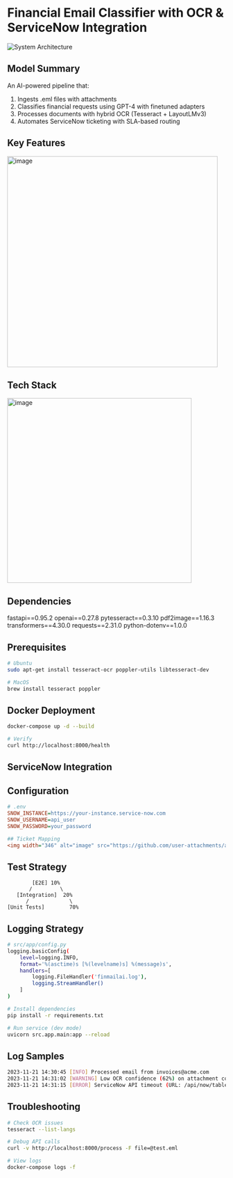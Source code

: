 # Financial Email Classifier with OCR & ServiceNow Integration

![System Architecture](docs/architecture.png)

## Model Summary

An AI-powered pipeline that:
1. Ingests .eml files with attachments
2. Classifies financial requests using GPT-4 with finetuned adapters
3. Processes documents with hybrid OCR (Tesseract + LayoutLMv3)
4. Automates ServiceNow ticketing with SLA-based routing

## Key Features
<img width="485" alt="image" src="https://github.com/user-attachments/assets/1c4599cd-5e15-4162-a55d-bc86ea7292a5" />

## Tech Stack
<img width="425" alt="image" src="https://github.com/user-attachments/assets/a7ac7390-9c76-4858-a0fd-6f3bf555957d" />

## Dependencies
fastapi==0.95.2
openai==0.27.8
pytesseract==0.3.10
pdf2image==1.16.3
transformers==4.30.0
requests==2.31.0
python-dotenv==1.0.0

## Prerequisites

```bash
# Ubuntu
sudo apt-get install tesseract-ocr poppler-utils libtesseract-dev

# MacOS
brew install tesseract poppler
```

## Docker Deployment

```bash
docker-compose up -d --build

# Verify
curl http://localhost:8000/health
```

## ServiceNow Integration
## Configuration

```ini
# .env
SNOW_INSTANCE=https://your-instance.service-now.com
SNOW_USERNAME=api_user
SNOW_PASSWORD=your_password

## Ticket Mapping
<img width="346" alt="image" src="https://github.com/user-attachments/assets/4c37195a-4f2f-4b8a-b0ef-b72f15244cb0" />
```

## Test Strategy

```
        [E2E] 10%
       /         \
   [Integration]  20%
      /             \
[Unit Tests]        70%
```

## Logging Strategy

```bash
# src/app/config.py
logging.basicConfig(
    level=logging.INFO,
    format='%(asctime)s [%(levelname)s] %(message)s',
    handlers=[
        logging.FileHandler('finmailai.log'),
        logging.StreamHandler()
    ]
)

# Install dependencies
pip install -r requirements.txt

# Run service (dev mode)
uvicorn src.app.main:app --reload
```

## Log Samples

```bash
2023-11-21 14:30:45 [INFO] Processed email from invoices@acme.com
2023-11-21 14:31:02 [WARNING] Low OCR confidence (62%) on attachment contract.pdf
2023-11-21 14:31:15 [ERROR] ServiceNow API timeout (URL: /api/now/table/incident)
```

## Troubleshooting

```bash
# Check OCR issues
tesseract --list-langs

# Debug API calls
curl -v http://localhost:8000/process -F file=@test.eml

# View logs
docker-compose logs -f
```

